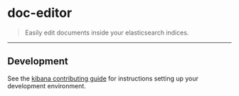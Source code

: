 # doc-editor

> Easily edit documents inside your elasticsearch indices.

---

## Development

See the [kibana contributing guide](https://github.com/elastic/kibana/blob/master/CONTRIBUTING.md) for instructions setting up your development environment.

